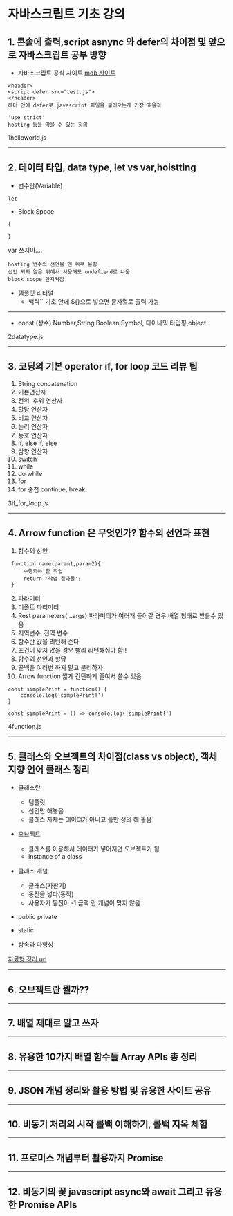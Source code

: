 # 자바스크립트 기초 강의
## 1. 콘솔에 출력,script asnync 와 defer의 차이점 및 앞으로 자바스크립트 공부 방향
* 자바스크립트 공식 사이트
[mdb 사이트](https://developer.mozilla.org/ko/docs/Web/JavaScript)
```
<header>
<script defer src="test.js">
</header>
헤더 안에 defer로 javascript 파일을 불러오는게 가장 효율적

'use strict'
hosting 등을 막을 수 있는 정의
```
1helloworld.js

---
## 2. 데이터 타입, data type, let vs var,hoistting
* 변수란(Variable)
```
let

```
* Block Spoce
```
{

}
```
 var 쓰지마....
```
hosting 변수의 선언을 맨 위로 올림
선언 되지 않은 위에서 사용해도 undefiend로 나옴
block scope 안지켜짐
```
* 템플릿 리터럴
    * 백틱`` 기호 안에 ${}으로 넣으면 문자열로 출력 가능



---
* const (상수)
Number,String,Boolean,Symbol, 다이나믹 타입핑,object

2datatype.js

---

## 3. 코딩의 기본 operator if, for loop 코드 리뷰 팁
1. String concatenation
2. 기본연산자
3. 전위, 후위 연산자
4. 할당 연산자
5. 비교 연산자
6. 논리 연산자
7. 등호 연산자
8. if, else if, else
9. 삼항 연산자
10. switch
11. while
12. do while
13. for
14. for 중첩 continue, break

3if_for_loop.js

---
## 4. Arrow function 은 무엇인가? 함수의 선언과 표현

1. 함수의 선언
```
 function name(param1,param2){
     수행되야 할 작업 
     return '작업 결과물';
 }
```
2. 파라미터
3. 디폴트 파리미터
4. Rest parameters(...args)
파라미터가 여러개 들어갈 경우 배열 형태로 받을수 있음
5. 지역변수, 전역 변수
6. 함수란 값을 리턴해 준다
7. 조건이 맞지 않을 경우 빨리 리턴해줘야 함!!
8. 함수의 선언과 할당
9. 콜백을 여러번 하지 말고 분리하자
10. Arrow function 짧게 간단하게 줄여서 쓸수 있음
```
const simplePrint = function() {
    console.log('simplePrint!')
}

const simplePrint = () => console.log('simplePrint!')

```
4function.js

---
## 5. 클래스와 오브젝트의 차이점(class vs object), 객체 지향 언어 클래스 정리
* 클래스란 
    - 템플릿
    - 선언만 해놓음
    - 클래스 자체는 데이터가 아니고 틀만 정의 해 놓음

* 오브젝트
    - 클래스를 이용해서 데이터가 넣어지면 오브젝트가 됨
    - instance of a class

* 클래스 개념
    - 클래스(자판기)
    - 동전을 넣다(동작)
    - 사용자가 동전이 -1 금액 란 개념이 맞지 않음

* public private
* static
* 상속과 다형성

[자료형 정리 url](https://developer.mozilla.org/en-US/docs/Web/JavaScript/Reference)

---
## 6. 오브젝트란 뭘까??

---
## 7. 배열 제대로 알고 쓰자


---
## 8. 유용한 10가지 배열 함수들 Array APIs 총 정리


---
## 9. JSON 개념 정리와 활용 방법 및 유용한 사이트 공유


---
## 10. 비동기 처리의 시작 콜백 이해하기, 콜백 지옥 체험

---
## 11. 프로미스 개념부터 활용까지 Promise

---
## 12. 비동기의 꽃 javascript async와 await 그리고 유용한 Promise APIs